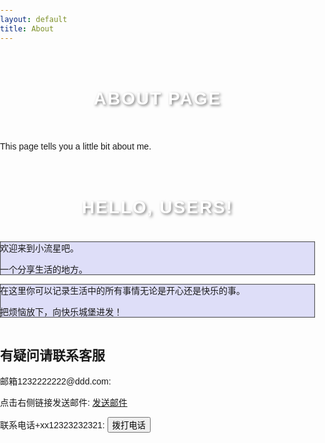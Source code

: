 ```yaml
---
layout: default
title: About
---
```


# About page

This page tells you a little bit about me.



<head>
	<meta charset="utf-8" />
	<title>Bootstrap 实例 - 手机、平板电脑、台式电脑</title>
   <link href="https://cdn.staticfile.net/twitter-bootstrap/3.3.7/css/bootstrap.min.css" rel="stylesheet" />
   <script src="https://cdn.staticfile.net/jquery/2.0.0/jquery.min.js"></script>
   <script src="https://cdn.staticfile.net/twitter-bootstrap/3.3.7/js/bootstrap.min.js"></script>

   <meta name="viewport" content="width=device-width, initial-scale=1" />
   <link rel="stylesheet" href="https://cdn.staticfile.net/twitter-bootstrap/3.3.7/css/bootstrap.min.css" />

   <title>About</title>
   <style>
      body {
         font-family: Arial, sans-serif;
         margin: 0;
         padding: 0;
         height: 100vh;
         background-image: url('https://img2.imgtp.com/2024/05/09/IaraQwYf.jpg');
         background-size: cover;
         background-position: center;
         display: flex;
         flex-direction: column;
      }
      .header {
         display: flex;
         justify-content: space-between;
         align-items: center;
         padding: 20px;
      }
      .main-content {
         flex-grow: 1;
         display: flex;
         justify-content: center;
         align-items: center;
      }
      h1 {
         color: #fff;
         text-transform: uppercase;
         letter-spacing: 2px;
         text-align: center;
         text-shadow: 2px 2px 4px rgba(0, 0, 0, 0.5);
         padding: 20px;
      }
      nav {
         display: flex;
      }
      nav a {
         color: #fff;
         text-decoration: none;
         margin-right: 20px;
      }
   </style>
</head>
<body>
   <div class="container">
      <h1>Hello, Users!</h1>
      <div class="row">
         <div class="col-sm-3 col-md-6 col-lg-8" style="background-color: #dedef8; 
            box-shadow: inset 1px -1px 1px #444, 
            inset -1px 1px 1px #444;">
            <p>欢迎来到小流星吧。 </p>
            <p>一个分享生活的地方。</p>
         </div>
         <div class="col-sm-9 col-md-6 col-lg-4" style="background-color: #dedef8;
            box-shadow: inset 1px -1px 1px #444, 
            inset -1px 1px 1px #444;">
            <p>在这里你可以记录生活中的所有事情无论是开心还是快乐的事。</p>
            <p> 把烦恼放下，向快乐城堡进发！ </p>
         </div>
      </div>
   </div>
   <div class="container">  
  <h2>有疑问请联系客服</h2>  
  <p>邮箱1232222222@ddd.com: <span class="glyphicon glyphicon-envelope"></span></p>      
  <p>点击右侧链接发送邮件:  
    <a href="#">  
      <span class="glyphicon glyphicon-envelope"></span> 发送邮件  
    </a>  
  </p>  
  <p>联系电话+xx12323232321:  
    <button type="button" class="btn btn-default btn-sm">  
        <span class="glyphicon glyphicon-phone"></span> 拨打电话  
    </button>  
   </p>
</div>  
  
<script src="https://cdn.staticfile.net/jquery/2.1.1/jquery.min.js"></script>  
<script src="https://cdn.staticfile.net/twitter-bootstrap/3.3.7/js/bootstrap.min.js"></script>
</body>


